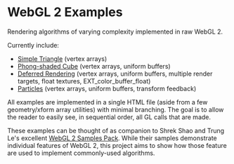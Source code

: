 WebGL 2 Examples
================

Rendering algorithms of varying complexity implemented in raw WebGL 2.

Currently include:
- [Simple Triangle](https://tsherif.github.io/webgl2examples/triangle.html) (vertex arrays)
- [Phong-shaded Cube](https://tsherif.github.io/webgl2examples/cube.html) (vertex arrays, uniform buffers)
- [Deferred Rendering](https://tsherif.github.io/webgl2examples/deferred.html) (vertex arrays, uniform buffers, multiple render targets, float textures, EXT_color_buffer_float)
- [Particles](https://tsherif.github.io/webgl2examples/particles.html) (vertex arrays, uniform buffers, transform feedback)

All examples are implemented in a single HTML file (aside from a few geometry/xform array utilities) with minimal branching. The goal is to allow the reader to easily see, in sequential order, all GL calls that are made.

These examples can be thought of as companion to Shrek Shao and Trung Le's excellent [WebGL 2 Samples Pack](http://webglsamples.org/WebGL2Samples/). While their samples demonstrate individual features of WebGL 2, this project aims to show how those feature are used to implement commonly-used algorithms.
